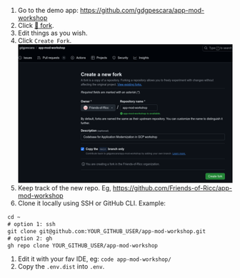 

1. Go to the demo app: https://github.com/gdgpescara/app-mod-workshop
1. Click [🍴 fork](https://github.com/gdgpescara/app-mod-workshop/fork).
1. Edit things as you wish.
1. Click `Create Fork`.
![alt text](image.png)
1. Keep track of the new repo. Eg, https://github.com/Friends-of-Ricc/app-mod-workshop
1. Clone it locally using SSH or GitHub CLI. Example:

```
cd ~
# option 1: ssh
git clone git@github.com:YOUR_GITHUB_USER/app-mod-workshop.git
# option 2: gh
gh repo clone YOUR_GITHUB_USER/app-mod-workshop
```
1. Edit it with your fav IDE, eg: `code app-mod-workshop/`
2. Copy the `.env.dist` into `.env`.

